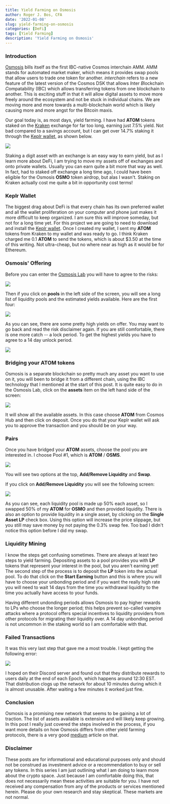 ```yaml
---
title: Yield Farming on Osmosis
author: Roger J. Bos, CFA
date: '2022-01-08'
slug: yield-farming-on-osmosis
categories: [DeFi]
tags: [Yield Farming]
description: 'Yield Farming on Osmosis'
---
```


### Introduction ###

[Osmosis](https://osmosis.zone//) bills itself as the first IBC-native Cosmos interchain AMM.  AMM stands for automated market maker, which means it provides swap pools that allow users to trade one token for another.  *interchain* refers to a new feature of the latest version of the Cosmos DSK that allows *I*nter *B*lockchain *C*ompatability (IBC) which allows transferring tokens from one blockchain to another.  This is exciting stuff in that it will allow digital assets to move more freely around the ecosystem and not be stuck in individual chains.  We are moving more and more towards a multi-blockchain world which is likely causing more and more angst for the Bitcoin maxis.

Our goal today is, as most days, yield farming.  I have had **ATOM** tokens staked on the [Kraken](https://www.kraken.com/) exchange for far too long, earning just 7.5% yield.  Not bad compared to a savings account, but I can get over 14.7% staking it through the [Keplr wallet](https://wallet.keplr.app), as shown below.  

![](/img/keplr.png)

Staking a digit asset with an exchange is an easy way to earn yield, but as I learn more about DeFi, I am trying to move my assets off of exchanges and onto private wallets.  Usually you can earn quite a bit more that way as well.  In fact, had to staked off exchange a long time ago, I could have been eligible for the Osmosis **OSMO** token airdrop, but alas I wasn't.  Staking on Kraken actually cost me quite a bit in opportunity cost terms!

### Keplr Wallet ###

The biggest drag about DeFi is that every chain has its own preferred wallet and all the wallet proliferation on your computer and phone just makes it more difficult to keep organized.  I am sure this will improve someday, but not for a long time yet.  For this project we are going to need to download and install the [Keplr wallet](https://wallet.keplr.app).  Once I created my wallet, I sent my **ATOM** tokens from Kraken to my wallet and was ready to go.  I think Kraken charged me 0.1 **ATOM** to send the tokens, which is about $3.50 at the time of this writing.  Not ultra-cheap, but no where near as high as it would be for Ethereum.

### Osmosis' Offering ###

Before you can enter the [Osmosis Lab](https://app.osmosis.zone//) you will have to agree to the risks:

![](/img/osmosis_risks.png)

Then if you click on __pools__ in the left side of the screen, you will see a long list of liquidity pools and the estimated yields available.  Here are the first four:

![](/img/osmosis_pools.png)

As you can see, there are some pretty high yields on offer.  You may want to go back and read the risk disclaimer again.  If you are still comfortable, there is one more catch -- a lock period.  To get the highest yields you have to agree to a 14 day unlock period.

![](/img/osmosis_lock.png)

### Bridging your **ATOM** tokens ###

Osmosis is a separate blockchain so pretty much any asset you want to use on it, you will been to bridge it from a different chain, using the IBC technology that I mentioned at the start of this post.  It is quite easy to do in the Osmosis Lab, click on the __assets__ item on the left hand side of the screen:

![](/img/osmosis_assets.png)

It will show all the available assets.  In this case choose **ATOM** from Cosmos Hub and then click on deposit.  Once you do that your Keplr wallet will ask you to approve the transaction and you should be on your way.

### Pairs ###

Once you have bridged your **ATOM** assets, choose the pool you are interested in.  I choose Pool #1, which is **ATOM** / **OSMS**.

![](/img/osmosis_swap.png)

You will see two options at the top, __Add/Remove Liquidity__ and __Swap__.  

If you click on __Add/Remove Liquidity__ you will see the following screen:

![](/img/osmosis_pair.png)

As you can see, each liquidity pool is made up 50% each asset, so I swapped 50% of my **ATOM** for **OSMO** and then provided liquidity.  There is also an option to provide liquidity in a single asset, by clicking on the __Single Asset LP__ check box.  Using this option will increase the price slippage, but you still may save money by not paying the 0.3% swap fee.  Too bad I didn't notice this option before I did my swap.

### Liquidity Mining ###

I know the steps get confusing sometimes.  There are always at least two steps to yield farming.  Depositing assets to a pool provides you with **LP** tokens that represent your interest in the pool, but you aren't earning yet!  The second step of the process is to deposit the **LP** token into the actual pool.  To do that click on the __Start Earning__ button and this is where you will have to choose your unbonding period and if you want the really high rate you will need to wait 14 days from the time you withdrawal liquidity to the time you actually have access to your funds.  

Having different undonding periods allows Osmosis to pay higher rewards to LPs who choose the longer period; this helps prevent so-called vampire attacks where a protocol offers special incentives to liquidity providers from other protocols for migrating their liquidity over.  A 14 day unbonding period is not uncommon in the staking world so I am comfortable with that.

### Failed Transactions ###

It was this very last step that gave me a most trouble.  I kept getting the following error:

![](/img/osmosis_failed.png)

I hoped on their Discord server and found out that they distribute rewards to users daily at the end of each Epoch, which happens around 12:30 EST.  That distribution clogs up the network for about 10 minutes during which it is almost unusable.  After waiting a few minutes it worked just fine.

### Conclusion ###

Osmosis is a promising new network that seems to be gaining a lot of traction.  The list of assets available is extensive and will likely keep growing.  In this post I really just covered the steps involved in the process, if you want more details on how Osmosis differs from other yield farming protocols, there is a very good [medium](https://medium.com/@Osmosis?p=2fa58d0e9d4d) article on that.

### Disclaimer ###

These posts are for informational and educational purposes only and should not be construed as investment advice or a recommendation to buy or sell any tokens.  In this series I am just outlining what I am doing to learn more about the crypto space.  Just because I am comfortable doing this, that does not necessarily mean these activities are suitable for you.  I have not received any compensation from any of the products or services mentioned herein.  Please do your own research and stay skeptical.  These markets are not normal.
